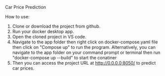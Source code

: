 Car Price Prediction

How to use:

1. Clone or download the project from github. 
2. Run your docker desktop app.
3. Open the cloned project in VS code.
4. Navigate to the app folder then right click on docker-compose.yaml file then click on "Compose up" to run the program.
Alternatively, you can navigate to the app folder on your command prompt or terminal then run "docker-compose up --build" to start the conatiner
5. Then you can access the project URL at http://0.0.0.0:8050/ to predict car prices.
